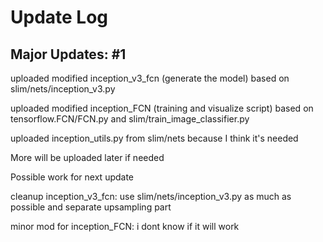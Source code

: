 # Update Log
## Major Updates: #1
uploaded modified inception_v3_fcn (generate the model) based on slim/nets/inception_v3.py

uploaded modified inception_FCN (training and visualize script) based on tensorflow.FCN/FCN.py and slim/train_image_classifier.py

uploaded inception_utils.py from slim/nets because I think it's needed

More will be uploaded later if needed

Possible work for next update

cleanup inception_v3_fcn: use slim/nets/inception_v3.py as much as possible and separate upsampling part

minor mod for inception_FCN: i dont know if it will work 


